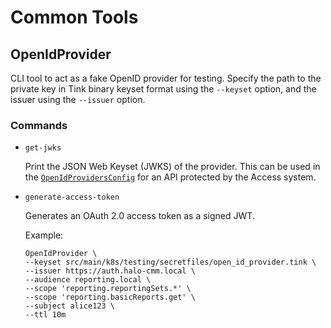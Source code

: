 # Common Tools

## OpenIdProvider

CLI tool to act as a fake OpenID provider for testing. Specify the path to the
private key in Tink binary keyset format using the `--keyset` option, and the
issuer using the `--issuer` option.

### Commands

*   `get-jwks`

    Print the JSON Web Keyset (JWKS) of the provider. This can be used in the
    [`OpenIdProvidersConfig`](../../../../../../proto/wfa/measurement/config/access/open_id_providers_config.proto)
    for an API protected by the Access system.

*   `generate-access-token`

    Generates an OAuth 2.0 access token as a signed JWT.

    Example:

    ```shell
    OpenIdProvider \
    --keyset src/main/k8s/testing/secretfiles/open_id_provider.tink \
    --issuer https://auth.halo-cmm.local \
    --audience reporting.local \
    --scope 'reporting.reportingSets.*' \
    --scope 'reporting.basicReports.get' \
    --subject alice123 \
    --ttl 10m
    ```
